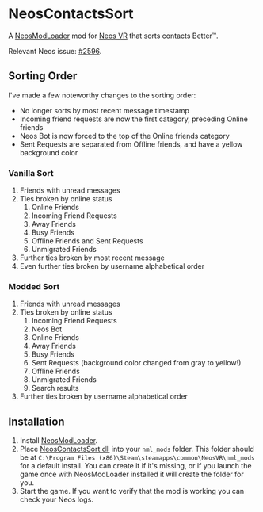 # NeosContactsSort

A [NeosModLoader](https://github.com/zkxs/NeosModLoader) mod for [Neos VR](https://neos.com/) that sorts contacts Better™.

Relevant Neos issue: [#2596](https://github.com/Neos-Metaverse/NeosPublic/issues/2596).

## Sorting Order
I've made a few noteworthy changes to the sorting order:
- No longer sorts by most recent message timestamp
- Incoming friend requests are now the first category, preceding Online friends
- Neos Bot is now forced to the top of the Online friends category
- Sent Requests are separated from Offline friends, and have a yellow background color

### Vanilla Sort
1. Friends with unread messages
2. Ties broken by online status
   1. Online Friends
   2. Incoming Friend Requests
   3. Away Friends
   4. Busy Friends
   5. Offline Friends and Sent Requests
   6. Unmigrated Friends
3. Further ties broken by most recent message
4. Even further ties broken by username alphabetical order

### Modded Sort
1. Friends with unread messages
2. Ties broken by online status
   1. Incoming Friend Requests
   2. Neos Bot
   3. Online Friends
   4. Away Friends
   5. Busy Friends
   6. Sent Requests (background color changed from gray to yellow!)
   7. Offline Friends
   8. Unmigrated Friends
   9. Search results
3. Further ties broken by username alphabetical order

## Installation
1. Install [NeosModLoader](https://github.com/zkxs/NeosModLoader).
2. Place [NeosContactsSort.dll](https://github.com/zkxs/NeosContactsSort/releases/latest/download/NeosContactsSort.dll) into your `nml_mods` folder. This folder should be at `C:\Program Files (x86)\Steam\steamapps\common\NeosVR\nml_mods` for a default install. You can create it if it's missing, or if you launch the game once with NeosModLoader installed it will create the folder for you.
3. Start the game. If you want to verify that the mod is working you can check your Neos logs.
